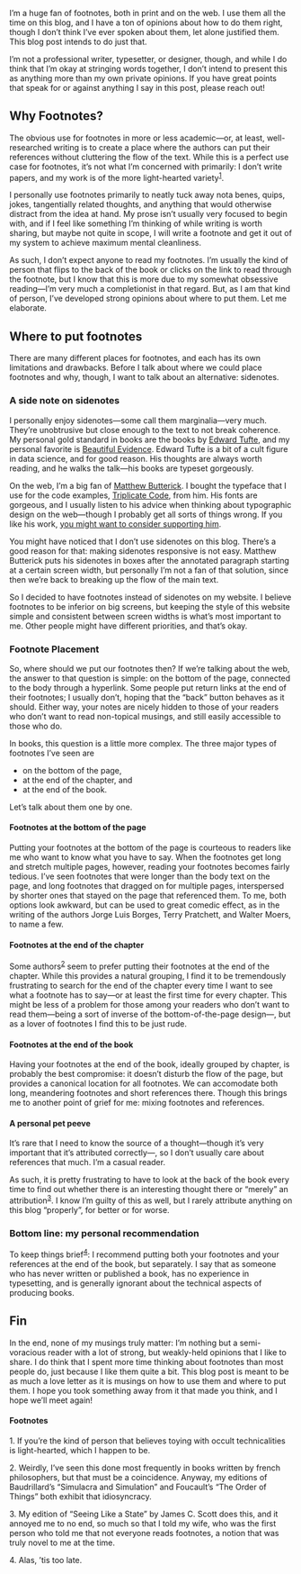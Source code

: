 I’m a huge fan of footnotes, both in print and on the web. I use them all the
time on this blog, and I have a ton of opinions about how to do them right,
though I don’t think I’ve ever spoken about them, let alone justified them.
This blog post intends to do just that.

I’m not a professional writer, typesetter, or designer, though, and while I do
think that I’m okay at stringing words together, I don’t intend to present this
as anything more than my own private opinions. If you have great points that
speak for or against anything I say in this post, please reach out!

## Why Footnotes?

The obvious use for footnotes in more or less academic—or, at least,
well-researched writing is to create a place where the authors can put their
references without cluttering the flow of the text. While this is a perfect
use case for footnotes, it’s not what I’m concerned with primarily: I don’t
write papers, and my work is of the more light-hearted variety<sup>[1](#1)</sup>.

I personally use footnotes primarily to neatly tuck away nota benes, quips,
jokes, tangentially related thoughts, and anything that would otherwise
distract from the idea at hand. My prose isn’t usually very focused to begin
with, and if I feel like something I’m thinking of while writing is worth
sharing, but maybe not quite in scope, I will write a footnote and get it out
of my system to achieve maximum mental cleanliness.

As such, I don’t expect anyone to read my footnotes. I’m usually the kind of
person that flips to the back of the book or clicks on the link to read through
the footnote, but I know that this is more due to my somewhat obsessive
reading—I’m very much a completionist in that regard. But, as I am that kind of
person, I’ve developed strong opinions about where to put them. Let me elaborate.

## Where to put footnotes

There are many different places for footnotes, and each has its own limitations
and drawbacks. Before I talk about where we could place footnotes and why,
though, I want to talk about an alternative: sidenotes.

### A side note on sidenotes

I personally enjoy sidenotes—some call them marginalia—very much. They’re
unobtrusive but close enough to the text to not break coherence. My personal
gold standard in books are the books by [Edward
Tufte](https://www.edwardtufte.com/), and my personal favorite is [Beautiful
Evidence](https://www.edwardtufte.com/tufte/books_be). Edward Tufte is a bit of
a cult figure in data science, and for good reason. His thoughts are always worth
reading, and he walks the talk—his books are typeset gorgeously.

On the web, I’m a big fan of [Matthew
Butterick](https://practicaltypography.com/). I bought the typeface that I use
for the code examples, [Triplicate
Code](https://practicaltypography.com/triplicate.html), from him. His fonts are
gorgeous, and I usually listen to his advice when thinking about typographic
design on the web—though I probably get all sorts of things wrong. If you like
his work, [you might want to consider supporting
him](https://practicaltypography.com/how-to-pay-for-this-book.html).

You might have noticed that I don’t use sidenotes on this blog. There’s a good
reason for that: making sidenotes responsive is not easy. Matthew Butterick puts
his sidenotes in boxes after the annotated paragraph starting at a certain
screen width, but personally I’m not a fan of that solution, since then we’re
back to breaking up the flow of the main text.

So I decided to have footnotes instead of sidenotes on my website. I believe
footnotes to be inferior on big screens, but keeping the style of this website
simple and consistent between screen widths is what’s most important to me. Other
people might have different priorities, and that’s okay.

### Footnote Placement

So, where should we put our footnotes then? If we’re talking about the web, the
answer to that question is simple: on the bottom of the page, connected to the
body through a hyperlink. Some people put return links at the end of their
footnotes; I usually don’t, hoping that the “back” button behaves as it should.
Either way, your notes are nicely hidden to those of your readers who don’t want
to read non-topical musings, and still easily accessible to those who do.

In books, this question is a little more complex. The three major types of
footnotes I’ve seen are

* on the bottom of the page,
* at the end of the chapter, and
* at the end of the book.

Let’s talk about them one by one.

#### Footnotes at the bottom of the page

Putting your footnotes at the bottom of the page is courteous to readers like me
who want to know what you have to say. When the footnotes get long and stretch
multiple pages, however, reading your footnotes becomes fairly tedious. I’ve seen
footnotes that were longer than the body text on the page, and long footnotes
that dragged on for multiple pages, interspersed by shorter ones that stayed on
the page that referenced them. To me, both options look awkward, but can be used
to great comedic effect, as in the writing of the authors Jorge Luis Borges,
Terry Pratchett, and Walter Moers, to name a few.

#### Footnotes at the end of the chapter

Some authors<sup>[2](#2)</sup> seem to prefer putting their footnotes at the
end of the chapter. While this provides a natural grouping, I find it to be
tremendously frustrating to search for the end of the chapter every time I want
to see what a footnote has to say—or at least the first time for every chapter.
This might be less of a problem for those among your readers who don’t want to read
them—being a sort of inverse of the bottom-of-the-page design—, but as a lover of
footnotes I find this to be just rude.

#### Footnotes at the end of the book

Having your footnotes at the end of the book, ideally grouped by chapter, is
probably the best compromise: it doesn’t disturb the flow of the page, but
provides a canonical location for all footnotes. We can accomodate both long,
meandering footnotes and short references there. Though this brings me to another
point of grief for me: mixing footnotes and references.

#### A personal pet peeve

It’s rare that I need to know the source of a thought—though it’s very important
that it’s attributed correctly—, so I don’t usually care about references that much. I’m a casual reader.

As such, it is pretty frustrating to have to look at the back of the book every
time to find out whether there is an interesting thought there or “merely” an
attribution<sup>[3](#3)</sup>. I know I’m guilty of this as well, but I rarely
attribute anything on this blog “properly”, for better or for worse.

### Bottom line: my personal recommendation

To keep things brief<sup>[4](#4)</sup>: I recommend putting both your footnotes
and your references at the end of the book, but separately. I say that as someone
who has never written or published a book, has no experience in typesetting, and
is generally ignorant about the technical aspects of producing books.

## Fin

In the end, none of my musings truly matter: I’m nothing but a semi-voracious
reader with a lot of strong, but weakly-held opinions that I like to share. I do
think that I spent more time thinking about footnotes than most people do, just
because I like them quite a bit. This blog post is meant to be as much a love
letter as it is musings on how to use them and where to put them. I hope you
took something away from it that made you think, and I hope we’ll meet again!

#### Footnotes

<span id="1">1.</span> If you’re the kind of person that believes toying with
                       occult technicalities is light-hearted, which I happen
                       to be.

<span id="2">2.</span> Weirdly, I’ve seen this done most frequently in books
                       written by french philosophers, but that must be a
                       coincidence. Anyway, my editions of Baudrillard’s
                       “Simulacra and Simulation” and Foucault’s “The Order of
                       Things” both exhibit that idiosyncracy.

<span id="3">3.</span> My edition of “Seeing Like a State” by James C. Scott does
                       this, and it annoyed me to no end, so much so that I told
                       my wife, who was the first person who told me that not
                       everyone reads footnotes, a notion that was truly novel
                       to me at the time.

<span id="4">4.</span> Alas, ’tis too late.

